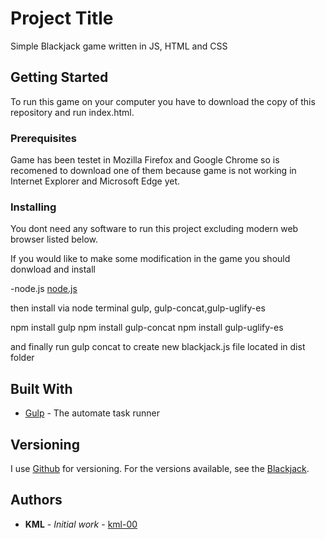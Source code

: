 # Project Title

Simple Blackjack game written in JS, HTML and CSS

## Getting Started

To run this game on your computer you have to download the copy of this repository and run index.html. 


### Prerequisites

Game has been testet in Mozilla Firefox and Google Chrome so is recomened to download one of them because game is not working in Internet Explorer and Microsoft Edge yet. 


### Installing

You dont need any software to run this project excluding modern web browser listed below. 

If you would like to make some modification in the game you should donwload and install 

-node.js [node.js](https://nodejs.org/en/download/)

 then install via node terminal gulp, gulp-concat,gulp-uglify-es

 npm install gulp
 npm install gulp-concat
 npm install gulp-uglify-es

and finally run gulp concat to create new blackjack.js file located in dist folder 

## Built With

* [Gulp](https://gulpjs.com/) - The automate task runner 


## Versioning

I use [Github](https://github.com) for versioning. For the versions available, see the [Blackjack](https://github.com/kml-00/blackjack). 

## Authors

* **KML** - *Initial work* - [kml-00](https://github.com/kml-00)






